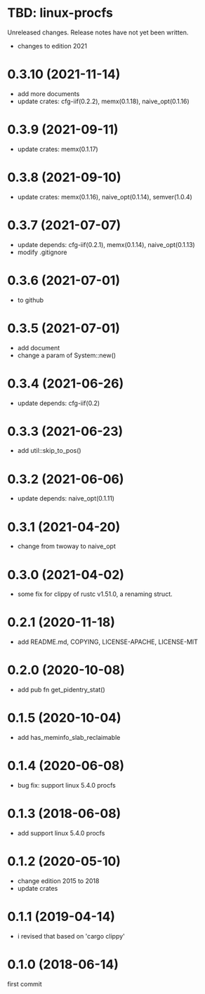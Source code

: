 TBD: linux-procfs
===
Unreleased changes. Release notes have not yet been written.

* changes to edition 2021

0.3.10 (2021-11-14)
=====

* add more documents
* update crates: cfg-iif(0.2.2), memx(0.1.18), naive_opt(0.1.16)

0.3.9 (2021-09-11)
=====

* update crates: memx(0.1.17)

0.3.8 (2021-09-10)
=====

* update crates: memx(0.1.16), naive_opt(0.1.14), semver(1.0.4)

0.3.7 (2021-07-07)
=====

* update depends: cfg-iif(0.2.1), memx(0.1.14), naive_opt(0.1.13)
* modify .gitignore

0.3.6 (2021-07-01)
=====

* to github

0.3.5 (2021-07-01)
=====

* add document
* change a param of System::new()

0.3.4 (2021-06-26)
=====

* update depends: cfg-iif(0.2)

0.3.3 (2021-06-23)
=====

* add util::skip_to_pos()

0.3.2 (2021-06-06)
=====

* update depends: naive_opt(0.1.11)

0.3.1 (2021-04-20)
=====

* change from twoway to naive_opt

0.3.0 (2021-04-02)
=====

* some fix for clippy of rustc v1.51.0, a renaming struct.

0.2.1 (2020-11-18)
=====

* add README.md, COPYING, LICENSE-APACHE, LICENSE-MIT

0.2.0 (2020-10-08)
=====

* add pub fn get_pidentry_stat()

0.1.5 (2020-10-04)
=====

* add has_meminfo_slab_reclaimable

0.1.4 (2020-06-08)
=====

* bug fix: support linux 5.4.0 procfs

0.1.3 (2018-06-08)
=====

* add support linux 5.4.0 procfs

0.1.2 (2020-05-10)
=====

* change edition 2015 to 2018
* update crates

0.1.1 (2019-04-14)
=====

* i revised that based on 'cargo clippy'

0.1.0 (2018-06-14)
=====
first commit
